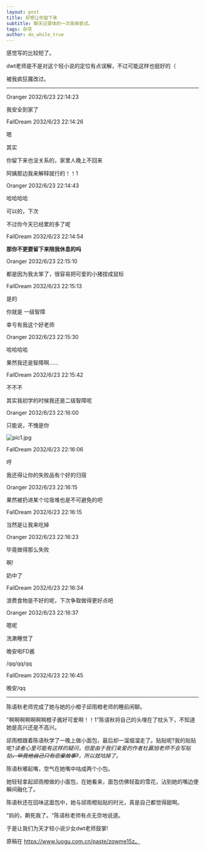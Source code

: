 ```yaml
---
layout: post
title: 好想让你留下来
subtitle: 聊天记录体的一次简单尝试。
tags: 杂项
author: do_while_true
---
```


感觉写的比较短了。

dwt老师是不是对这个轻小说的定位有点误解，不过可能这样也挺好的（

被我疯狂魔改过。

-----

Oranger 2032/6/23 22:14:23

我安全到家了

FallDream 2032/6/23 22:14:26

嗯

其实

你留下来也没关系的，家里人晚上不回来

阿姨那边我来解释就行的！！1

Oranger 2032/6/23 22:14:43

哈哈哈哈

可以的，下次

不过你今天已经累的多了呢

FallDream 2032/6/23 22:14:54

**那你不更要留下来陪我休息的吗**

Oranger 2032/6/23 22:15:10

都是因为我太笨了，很容易把可爱的小猪捏成鼠标

FallDream 2032/6/23 22:15:13

是的

你就是 一级智障

幸亏有我这个好老师

Oranger 2032/6/23 22:15:30

哈哈哈哈

果然我还是智障啊......

FallDream 2032/6/23 22:15:42

不不不

其实我初学的时候我还是二级智障呢

Oranger 2032/6/23 22:16:00

只能说，不愧是你

![pic1.jpg](https://s2.loli.net/2022/06/23/3q1AC84EhXPNYtV.jpg)

FallDream 2032/6/23 22:16:06

哼

我还得让你的失败品有个好的归宿

Oranger 2032/6/23 22:16:15

果然被扔进某个垃圾堆也是不可避免的吧

FallDream 2032/6/23 22:16:15

当然是让我来吃掉

Oranger 2032/6/23 22:16:23

毕竟做得那么失败

啊!

奶中了

FallDream 2032/6/23 22:16:34

浪费食物是不好的呢，下次争取做得更好点吧

Oranger 2032/6/23 22:16:37

嗯呢

洗漱睡觉了

晚安啦FD酱

/qq/qq/qq

FallDream 2032/6/23 22:16:45

晚安/qq

---

陈语秋老师完成了她与她的小橙子邱雨橙老师的睡前闲聊。

"啊啊啊啊啊啊啊橙子酱好可爱啊！！1"陈语秋将自己的头埋在了枕头下，不知道她是高兴还是不高兴。

邱雨橙跟着陈语秋学了一晚上做小面包，最后却一溜烟溜走了。贴贴呢?我的贴贴呢?_读者心里可能有这样的疑问，但是由于我们亲爱的作者杜赢旭老师不会写贴贴~~，毕竟他自己只有恋爱故事?~~，所以就咕掉了。_

陈语秋嘟起嘴，空气在她嘴中咕成两个小包。

她轻轻拿起邱雨橙做的小面包，在她看来，面包仿佛轻盈的雪花，沾到她的嘴边便瞬间融化了。

陈语秋还在回味这面包中，她与邱雨橙贴贴的时光，真是自己都觉得甜啊。

"妈的，齁死我了。"陈语秋老师有点无奈地说道。

于是让我们为天才轻小说少女dwt老师鼓掌!

原稿在 https://www.luogu.com.cn/paste/zqwme15z。